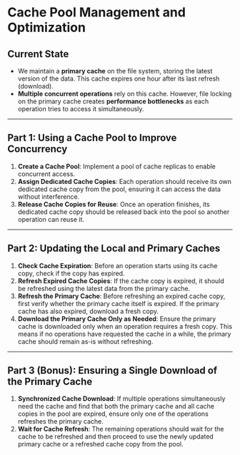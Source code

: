 # Cache Pool Management and Optimization

## Current State
- We maintain a **primary cache** on the file system, storing the latest version of the data. This cache expires one hour after its last refresh (download).
- **Multiple concurrent operations** rely on this cache. However, file locking on the primary cache creates **performance bottlenecks** as each operation tries to access it simultaneously.

---

## Part 1: Using a Cache Pool to Improve Concurrency
1. **Create a Cache Pool**: Implement a pool of cache replicas to enable concurrent access.
2. **Assign Dedicated Cache Copies**: Each operation should receive its own dedicated cache copy from the pool, ensuring it can access the data without interference.
3. **Release Cache Copies for Reuse**: Once an operation finishes, its dedicated cache copy should be released back into the pool so another operation can reuse it.

---

## Part 2: Updating the Local and Primary Caches
1. **Check Cache Expiration**: Before an operation starts using its cache copy, check if the copy has expired.
2. **Refresh Expired Cache Copies**: If the cache copy is expired, it should be refreshed using the latest data from the primary cache.
3. **Refresh the Primary Cache**: Before refreshing an expired cache copy, first verify whether the primary cache itself is expired. If the primary cache has also expired, download a fresh copy.
4. **Download the Primary Cache Only as Needed**: Ensure the primary cache is downloaded only when an operation requires a fresh copy. This means if no operations have requested the cache in a while, the primary cache should remain as-is without refreshing.

---

## Part 3 (Bonus): Ensuring a Single Download of the Primary Cache
1. **Synchronized Cache Download**: If multiple operations simultaneously need the cache and find that both the primary cache and all cache copies in the pool are expired, ensure only one of the operations refreshes the primary cache.
2. **Wait for Cache Refresh**: The remaining operations should wait for the cache to be refreshed and then proceed to use the newly updated primary cache or a refreshed cache copy from the pool.
